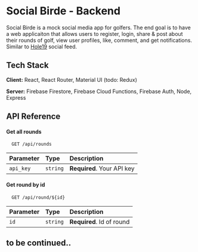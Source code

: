 
# Social Birde - Backend

Social Birde is a mock social media app for golfers. The end goal is to have a web applicaiton that allows users to register, login, share & post about their rounds of golf, view user profiles, like, comment, and get notifications.
Similar to [Hole19](https://www.hole19golf.com/) social feed.




## Tech Stack

**Client:** React, React Router, Material UI (todo: Redux)

**Server:** Firebase Firestore, Firebase Cloud Functions, Firebase Auth, Node, Express



  
## API Reference

#### Get all rounds

```http
  GET /api/rounds
```

| Parameter | Type     | Description                |
| :-------- | :------- | :------------------------- |
| `api_key` | `string` | **Required**. Your API key |

#### Get round by id

```http
  GET /api/round/${id}
```

| Parameter | Type     | Description                       |
| :-------- | :------- | :-------------------------------- |
| `id`      | `string` | **Required**. Id of round |


## to be continued..

  
